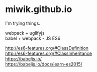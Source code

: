 # miwik.github.io

I'm trying things.

webpack + uglifyjs  
babel + webpack - JS ES6    

http://es6-features.org/#ClassDefinition  
http://es6-features.org/#ClassInheritance  
https://babeljs.io/  
https://babeljs.io/docs/learn-es2015/  
